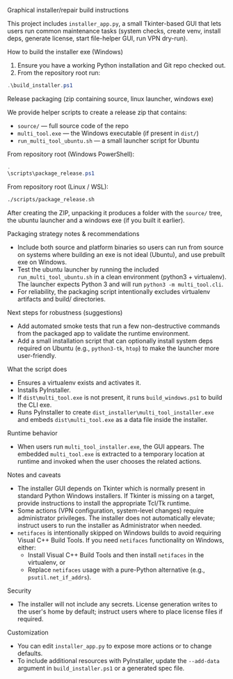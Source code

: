 Graphical installer/repair build instructions

This project includes `installer_app.py`, a small Tkinter-based GUI that
lets users run common maintenance tasks (system checks, create venv,
install deps, generate license, start file-helper GUI, run VPN dry-run).

How to build the installer exe (Windows)

1. Ensure you have a working Python installation and Git repo checked out.
2. From the repository root run:

```powershell
.\build_installer.ps1
```
Release packaging (zip containing source, linux launcher, windows exe)

We provide helper scripts to create a release zip that contains:
- `source/` — full source code of the repo
- `multi_tool.exe` — the Windows executable (if present in `dist/`)
- `run_multi_tool_ubuntu.sh` — a small launcher script for Ubuntu

From repository root (Windows PowerShell):

```powershell
.
\scripts\package_release.ps1
```

From repository root (Linux / WSL):

```bash
./scripts/package_release.sh
```

After creating the ZIP, unpacking it produces a folder with the `source/` tree,
the ubuntu launcher and a windows exe (if you built it earlier).

Packaging strategy notes & recommendations
- Include both source and platform binaries so users can run from source on
  systems where building an exe is not ideal (Ubuntu), and use prebuilt exe on
  Windows.
- Test the ubuntu launcher by running the included `run_multi_tool_ubuntu.sh` in
  a clean environment (python3 + virtualenv). The launcher expects Python 3 and
  will run `python3 -m multi_tool.cli`.
- For reliability, the packaging script intentionally excludes virtualenv
  artifacts and build/ directories.

Next steps for robustness (suggestions)
- Add automated smoke tests that run a few non-destructive commands from the
  packaged app to validate the runtime environment.
- Add a small installation script that can optionally install system deps
  required on Ubuntu (e.g., `python3-tk`, `htop`) to make the launcher more
  user-friendly.


What the script does

- Ensures a virtualenv exists and activates it.
- Installs PyInstaller.
- If `dist\multi_tool.exe` is not present, it runs `build_windows.ps1` to build the CLI exe.
- Runs PyInstaller to create `dist_installer\multi_tool_installer.exe` and embeds `dist\multi_tool.exe` as a data file inside the installer.

Runtime behavior

- When users run `multi_tool_installer.exe`, the GUI appears. The embedded `multi_tool.exe` is extracted to a temporary location at runtime and invoked when the user chooses the related actions.

Notes and caveats

- The installer GUI depends on Tkinter which is normally present in standard Python Windows installers. If Tkinter is missing on a target, provide instructions to install the appropriate Tcl/Tk runtime.
- Some actions (VPN configuration, system-level changes) require administrator privileges. The installer does not automatically elevate; instruct users to run the installer as Administrator when needed.
- `netifaces` is intentionally skipped on Windows builds to avoid requiring Visual C++ Build Tools. If you need `netifaces` functionality on Windows, either:
  - Install Visual C++ Build Tools and then install `netifaces` in the virtualenv, or
  - Replace `netifaces` usage with a pure-Python alternative (e.g., `psutil.net_if_addrs`).

Security

- The installer will not include any secrets. License generation writes to the user's home by default; instruct users where to place license files if required.

Customization

- You can edit `installer_app.py` to expose more actions or to change defaults.
- To include additional resources with PyInstaller, update the `--add-data` argument in `build_installer.ps1` or a generated spec file.
